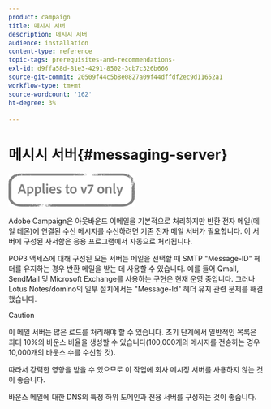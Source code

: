 ```yaml
---
product: campaign
title: 메시시 서버
description: 메시시 서버
audience: installation
content-type: reference
topic-tags: prerequisites-and-recommendations-
exl-id: d9ffa58d-81e3-4291-8502-3cb7c326b666
source-git-commit: 20509f44c5b8e0827a09f44dffdf2ec9d11652a1
workflow-type: tm+mt
source-wordcount: '162'
ht-degree: 3%

---
```


# 메시시 서버{#messaging-server}

![](../../assets/v7-only.svg)

Adobe Campaign은 아웃바운드 이메일을 기본적으로 처리하지만 반환 전자 메일(메일 데몬)에 연결된 수신 메시지를 수신하려면 기존 전자 메일 서버가 필요합니다. 이 서버에 구성된 사서함은 응용 프로그램에서 자동으로 처리됩니다.

POP3 액세스에 대해 구성된 모든 서버는 메일을 선택할 때 SMTP &quot;Message-ID&quot; 헤더를 유지하는 경우 반환 메일을 받는 데 사용할 수 있습니다. 예를 들어 Qmail, SendMail 및 Microsoft Exchange를 사용하는 구현은 현재 운영 중입니다. 그러나 Lotus Notes/domino의 일부 설치에서는 &quot;Message-Id&quot; 헤더 유지 관련 문제를 해결했습니다.

>[!CAUTION]
>
>이 메일 서버는 많은 로드를 처리해야 할 수 있습니다. 초기 단계에서 일반적인 목록은 최대 10%의 바운스 비율을 생성할 수 있습니다(100,000개의 메시지를 전송하는 경우 10,000개의 바운스 수를 수신할 것).
>
>따라서 강력한 영향을 받을 수 있으므로 이 작업에 회사 메시징 서버를 사용하지 않는 것이 좋습니다.
>
>바운스 메일에 대한 DNS의 특정 하위 도메인과 전용 서버를 구성하는 것이 좋습니다.
